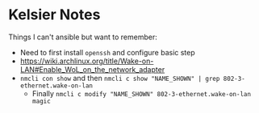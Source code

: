 # Kelsier Notes

Things I can't ansible but want to remember:
- Need to first install `openssh` and configure basic step
- https://wiki.archlinux.org/title/Wake-on-LAN#Enable_WoL_on_the_network_adapter
- `nmcli con show` and then `nmcli c show "NAME_SHOWN" | grep 802-3-ethernet.wake-on-lan`
    - Finally `nmcli c modify "NAME_SHOWN" 802-3-ethernet.wake-on-lan magic`